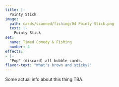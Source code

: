 ```yaml
---
title: |-
  Pointy Stick
image: 
  path: cards/scanned/fishing/04 Pointy Stick.png
  text: |-
    Pointy Stick
set:
  name: Timed Comedy & Fishing
  number: 4
effects: 
- |-
  "Pop" (discard) all bubble cards.
flavor-text: "What's brown and sticky?"
---
```

Some actual info about this thing TBA.
